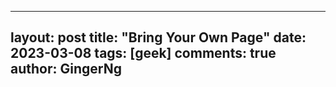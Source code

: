 
---
layout: post
title: "Bring Your Own Page"
date:   2023-03-08
tags: [geek]
comments: true
author: GingerNg
---